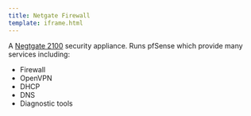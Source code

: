 ```yaml
---
title: Netgate Firewall
template: iframe.html
---
```


A <a href="https://shop.netgate.com/products/2100-base-pfsense" target="guide">Negtgate 2100</a> security appliance.
Runs pfSense which provide many services including:

* Firewall
* OpenVPN
* DHCP
* DNS
* Diagnostic tools